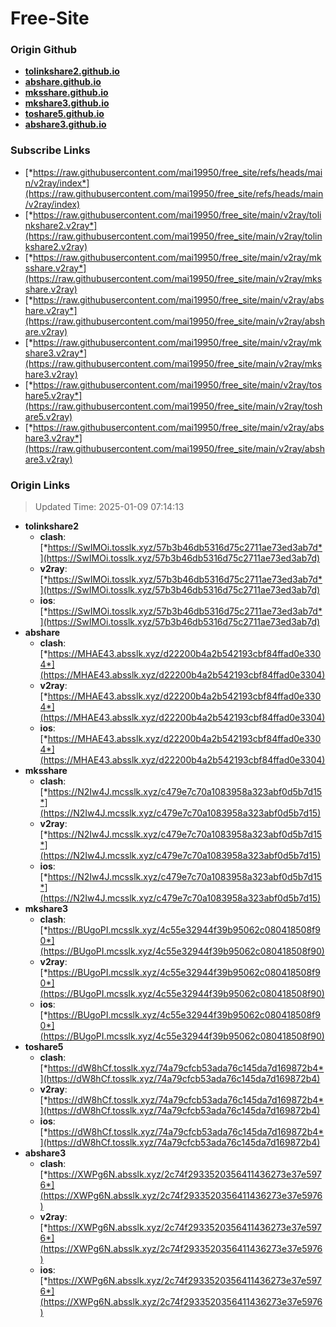 # Free-Site

### Origin Github

- [**tolinkshare2.github.io**](https://github.com/tolinkshare2/tolinkshare2.github.io)
- [**abshare.github.io**](https://github.com/abshare/abshare.github.io)
- [**mksshare.github.io**](https://github.com/mksshare/mksshare.github.io)
- [**mkshare3.github.io**](https://github.com/mkshare3/mkshare3.github.io)
- [**toshare5.github.io**](https://github.com/toshare5/toshare5.github.io)
- [**abshare3.github.io**](https://github.com/abshare3/abshare3.github.io)

### Subscribe Links

- [*https://raw.githubusercontent.com/mai19950/free_site/refs/heads/main/v2ray/index*](https://raw.githubusercontent.com/mai19950/free_site/refs/heads/main/v2ray/index)
- [*https://raw.githubusercontent.com/mai19950/free_site/main/v2ray/tolinkshare2.v2ray*](https://raw.githubusercontent.com/mai19950/free_site/main/v2ray/tolinkshare2.v2ray)
- [*https://raw.githubusercontent.com/mai19950/free_site/main/v2ray/mksshare.v2ray*](https://raw.githubusercontent.com/mai19950/free_site/main/v2ray/mksshare.v2ray)
- [*https://raw.githubusercontent.com/mai19950/free_site/main/v2ray/abshare.v2ray*](https://raw.githubusercontent.com/mai19950/free_site/main/v2ray/abshare.v2ray)
- [*https://raw.githubusercontent.com/mai19950/free_site/main/v2ray/mkshare3.v2ray*](https://raw.githubusercontent.com/mai19950/free_site/main/v2ray/mkshare3.v2ray)
- [*https://raw.githubusercontent.com/mai19950/free_site/main/v2ray/toshare5.v2ray*](https://raw.githubusercontent.com/mai19950/free_site/main/v2ray/toshare5.v2ray)
- [*https://raw.githubusercontent.com/mai19950/free_site/main/v2ray/abshare3.v2ray*](https://raw.githubusercontent.com/mai19950/free_site/main/v2ray/abshare3.v2ray)

### Origin Links

> Updated Time: 2025-01-09 07:14:13

- **tolinkshare2**
  - **clash**: [*https://SwIMOi.tosslk.xyz/57b3b46db5316d75c2711ae73ed3ab7d*](https://SwIMOi.tosslk.xyz/57b3b46db5316d75c2711ae73ed3ab7d)
  - **v2ray**: [*https://SwIMOi.tosslk.xyz/57b3b46db5316d75c2711ae73ed3ab7d*](https://SwIMOi.tosslk.xyz/57b3b46db5316d75c2711ae73ed3ab7d)
  - **ios**: [*https://SwIMOi.tosslk.xyz/57b3b46db5316d75c2711ae73ed3ab7d*](https://SwIMOi.tosslk.xyz/57b3b46db5316d75c2711ae73ed3ab7d)
- **abshare**
  - **clash**: [*https://MHAE43.absslk.xyz/d22200b4a2b542193cbf84ffad0e3304*](https://MHAE43.absslk.xyz/d22200b4a2b542193cbf84ffad0e3304)
  - **v2ray**: [*https://MHAE43.absslk.xyz/d22200b4a2b542193cbf84ffad0e3304*](https://MHAE43.absslk.xyz/d22200b4a2b542193cbf84ffad0e3304)
  - **ios**: [*https://MHAE43.absslk.xyz/d22200b4a2b542193cbf84ffad0e3304*](https://MHAE43.absslk.xyz/d22200b4a2b542193cbf84ffad0e3304)
- **mksshare**
  - **clash**: [*https://N2Iw4J.mcsslk.xyz/c479e7c70a1083958a323abf0d5b7d15*](https://N2Iw4J.mcsslk.xyz/c479e7c70a1083958a323abf0d5b7d15)
  - **v2ray**: [*https://N2Iw4J.mcsslk.xyz/c479e7c70a1083958a323abf0d5b7d15*](https://N2Iw4J.mcsslk.xyz/c479e7c70a1083958a323abf0d5b7d15)
  - **ios**: [*https://N2Iw4J.mcsslk.xyz/c479e7c70a1083958a323abf0d5b7d15*](https://N2Iw4J.mcsslk.xyz/c479e7c70a1083958a323abf0d5b7d15)
- **mkshare3**
  - **clash**: [*https://BUgoPI.mcsslk.xyz/4c55e32944f39b95062c080418508f90*](https://BUgoPI.mcsslk.xyz/4c55e32944f39b95062c080418508f90)
  - **v2ray**: [*https://BUgoPI.mcsslk.xyz/4c55e32944f39b95062c080418508f90*](https://BUgoPI.mcsslk.xyz/4c55e32944f39b95062c080418508f90)
  - **ios**: [*https://BUgoPI.mcsslk.xyz/4c55e32944f39b95062c080418508f90*](https://BUgoPI.mcsslk.xyz/4c55e32944f39b95062c080418508f90)
- **toshare5**
  - **clash**: [*https://dW8hCf.tosslk.xyz/74a79cfcb53ada76c145da7d169872b4*](https://dW8hCf.tosslk.xyz/74a79cfcb53ada76c145da7d169872b4)
  - **v2ray**: [*https://dW8hCf.tosslk.xyz/74a79cfcb53ada76c145da7d169872b4*](https://dW8hCf.tosslk.xyz/74a79cfcb53ada76c145da7d169872b4)
  - **ios**: [*https://dW8hCf.tosslk.xyz/74a79cfcb53ada76c145da7d169872b4*](https://dW8hCf.tosslk.xyz/74a79cfcb53ada76c145da7d169872b4)
- **abshare3**
  - **clash**: [*https://XWPg6N.absslk.xyz/2c74f2933520356411436273e37e5976*](https://XWPg6N.absslk.xyz/2c74f2933520356411436273e37e5976)
  - **v2ray**: [*https://XWPg6N.absslk.xyz/2c74f2933520356411436273e37e5976*](https://XWPg6N.absslk.xyz/2c74f2933520356411436273e37e5976)
  - **ios**: [*https://XWPg6N.absslk.xyz/2c74f2933520356411436273e37e5976*](https://XWPg6N.absslk.xyz/2c74f2933520356411436273e37e5976)
